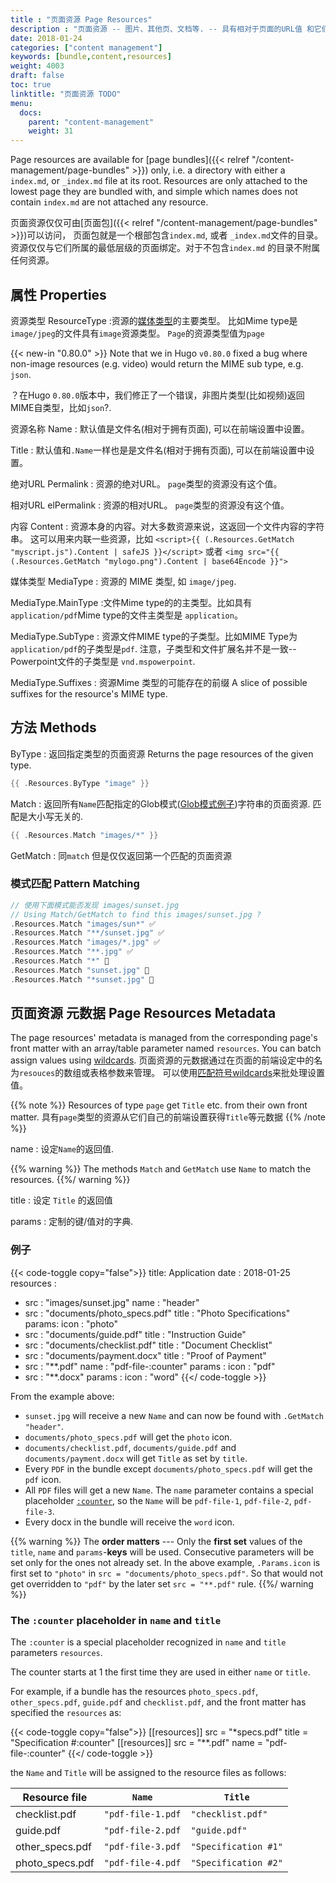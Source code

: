 ```yaml
---
title : "页面资源 Page Resources"
description : "页面资源 -- 图片、其他页、文档等. -- 具有相对于页面的URL值 和它们自己的元数据."
date: 2018-01-24
categories: ["content management"]
keywords: [bundle,content,resources]
weight: 4003
draft: false
toc: true
linktitle: "页面资源 TODO"
menu:
  docs:
    parent: "content-management"
    weight: 31
---
```


Page resources are available for [page bundles]({{< relref "/content-management/page-bundles" >}}) only,
i.e. a directory with either a `index.md`, or `_index.md` file at its root. Resources are only attached to
the lowest page they are bundled with, and simple which names does not contain `index.md` are not attached any resource.

页面资源仅仅可由[页面包]({{< relref "/content-management/page-bundles" >}})可以访问，
页面包就是一个根部包含`index.md`, 或者 `_index.md`文件的目录。资源仅仅与它们所属的最低层级的页面绑定。对于不包含`index.md` 的目录不附属任何资源。

## 属性 Properties

资源类型 ResourceType
:资源的[媒体类型](/templates/output-formats/#media-types)的主要类型。
比如Mime type是`image/jpeg`的文件具有`image`资源类型。
`Page`的资源类型值为`page`

{{< new-in "0.80.0" >}} Note that we in Hugo `v0.80.0` fixed a bug where non-image resources (e.g. video) would return the MIME sub type, e.g. `json`.

？在Hugo `0.80.0`版本中，我们修正了一个错误，非图片类型(比如视频)返回MIME自类型，比如`json`?.

资源名称 Name
: 默认值是文件名(相对于拥有页面), 可以在前端设置中设置。


Title
: 默认值和`.Name`一样也是是文件名(相对于拥有页面), 可以在前端设置中设置。


绝对URL Permalink
: 资源的绝对URL。 `page`类型的资源没有这个值。


相对URL elPermalink
: 资源的相对URL。 `page`类型的资源没有这个值。


内容 Content
: 资源本身的内容。对大多数资源来说，这返回一个文件内容的字符串。
这可以用来内联一些资源，比如 `<script>{{ (.Resources.GetMatch "myscript.js").Content | safeJS }}</script>` 或者 `<img src="{{ (.Resources.GetMatch "mylogo.png").Content | base64Encode }}">`

媒体类型 MediaType
: 资源的 MIME 类型, 如 `image/jpeg`.

MediaType.MainType
:文件Mime type的的主类型。比如具有`application/pdf`Mime type的文件主类型是 `application`。  

MediaType.SubType
: 资源文件MIME type的子类型。比如MIME Type为`application/pdf`的子类型是`pdf`. 注意，子类型和文件扩展名并不是一致--Powerpoint文件的子类型是 `vnd.mspowerpoint`.

MediaType.Suffixes
: 资源Mime 类型的可能存在的前缀 A slice of possible suffixes for the resource's MIME type.

## 方法 Methods
ByType
: 返回指定类型的页面资源 Returns the page resources of the given type.

```go
{{ .Resources.ByType "image" }}
```
Match
: 返回所有`Name`匹配指定的Glob模式([Glob模式例子](https://github.com/gobwas/glob/blob/master/readme.md))字符串的页面资源. 匹配是大小写无关的.

```go
{{ .Resources.Match "images/*" }}
```

GetMatch
: 同`match` 但是仅仅返回第一个匹配的页面资源

### 模式匹配 Pattern Matching
```go
// 使用下面模式能否发现 images/sunset.jpg
// Using Match/GetMatch to find this images/sunset.jpg ?  
.Resources.Match "images/sun*" ✅
.Resources.Match "**/sunset.jpg" ✅
.Resources.Match "images/*.jpg" ✅
.Resources.Match "**.jpg" ✅
.Resources.Match "*" 🚫
.Resources.Match "sunset.jpg" 🚫
.Resources.Match "*sunset.jpg" 🚫

```

## 页面资源 元数据 Page Resources Metadata

The page resources' metadata is managed from the corresponding page's front matter with an array/table parameter named `resources`. You can batch assign values using [wildcards](https://tldp.org/LDP/GNU-Linux-Tools-Summary/html/x11655.htm).
页面资源的元数据通过在页面的前端设定中的名为`resouces`的数组或表格参数来管理。
可以使用[匹配符号wildcards](https://tldp.org/LDP/GNU-Linux-Tools-Summary/html/x11655.htm)来批处理设置值。

{{% note %}}
Resources of type `page` get `Title` etc. from their own front matter.
具有`page`类型的资源从它们自己的前端设置获得`Title`等元数据
{{% /note %}}

name
: 设定`Name`的返回值.

{{% warning %}}
The methods `Match` and `GetMatch` use `Name` to match the resources.
{{%/ warning %}}

title
: 设定 `Title` 的返回值

params
: 定制的键/值对的字典.


###  例子

{{< code-toggle copy="false">}}
title: Application
date : 2018-01-25
resources :
- src : "images/sunset.jpg"
  name : "header"
- src : "documents/photo_specs.pdf"
  title : "Photo Specifications"
  params:
    icon : "photo"
- src : "documents/guide.pdf"
  title : "Instruction Guide"
- src : "documents/checklist.pdf"
  title : "Document Checklist"
- src : "documents/payment.docx"
  title : "Proof of Payment"
- src : "**.pdf"
  name : "pdf-file-:counter"
  params :
    icon : "pdf"
- src : "**.docx"
  params :
    icon : "word"
{{</ code-toggle >}}

From the example above:

- `sunset.jpg` will receive a new `Name` and can now be found with `.GetMatch "header"`.
- `documents/photo_specs.pdf` will get the `photo` icon.
- `documents/checklist.pdf`, `documents/guide.pdf` and `documents/payment.docx` will get `Title` as set by `title`.
- Every `PDF` in the bundle except `documents/photo_specs.pdf` will get the `pdf` icon.
- All `PDF` files will get a new `Name`. The `name` parameter contains a special placeholder [`:counter`](#the-counter-placeholder-in-name-and-title), so the `Name` will be `pdf-file-1`, `pdf-file-2`, `pdf-file-3`.
- Every docx in the bundle will receive the `word` icon.

{{% warning %}}
The __order matters__ --- Only the **first set** values of the `title`, `name` and `params`-**keys** will be used. Consecutive parameters will be set only for the ones not already set. In the above example, `.Params.icon` is first set to `"photo"` in `src = "documents/photo_specs.pdf"`. So that would not get overridden to `"pdf"` by the later set `src = "**.pdf"` rule.
{{%/ warning %}}

### The `:counter` placeholder in `name` and `title`

The `:counter` is a special placeholder recognized in `name` and `title` parameters `resources`.

The counter starts at 1 the first time they are used in either `name` or `title`.

For example, if a bundle has the resources `photo_specs.pdf`, `other_specs.pdf`, `guide.pdf` and `checklist.pdf`, and the front matter has specified the `resources` as:

{{< code-toggle copy="false">}}
[[resources]]
  src = "*specs.pdf"
  title = "Specification #:counter"
[[resources]]
  src = "**.pdf"
  name = "pdf-file-:counter"
{{</ code-toggle >}}

the `Name` and `Title` will be assigned to the resource files as follows:

| Resource file     | `Name`            | `Title`               |
|-------------------|-------------------|-----------------------|
| checklist.pdf     | `"pdf-file-1.pdf` | `"checklist.pdf"`     |
| guide.pdf         | `"pdf-file-2.pdf` | `"guide.pdf"`         |
| other\_specs.pdf  | `"pdf-file-3.pdf` | `"Specification #1"` |
| photo\_specs.pdf  | `"pdf-file-4.pdf` | `"Specification #2"` |
